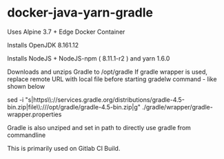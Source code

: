 # docker-java-yarn-gradle
Uses Alpine 3.7 + Edge Docker Container

Installs OpenJDK 8.161.12

Installs NodeJS + NodeJS-npm ( 8.11.1-r2 ) and yarn 1.6.0

Downloads and unzips Gradle to /opt/gradle
If gradle wrapper is used, replace remote URL with local file before starting gradelw command - like shown below 

 sed -i  "s|https\\\\://services.gradle.org/distributions/gradle-4.5-bin.zip|file\\\\:///opt/gradle/gradle-4.5-bin.zip|g" ./gradle/wrapper/gradle-wrapper.properties

Gradle is also unziped and set in path to directly use gradle from commandline

This is primarily used on Gitlab CI Build. 
